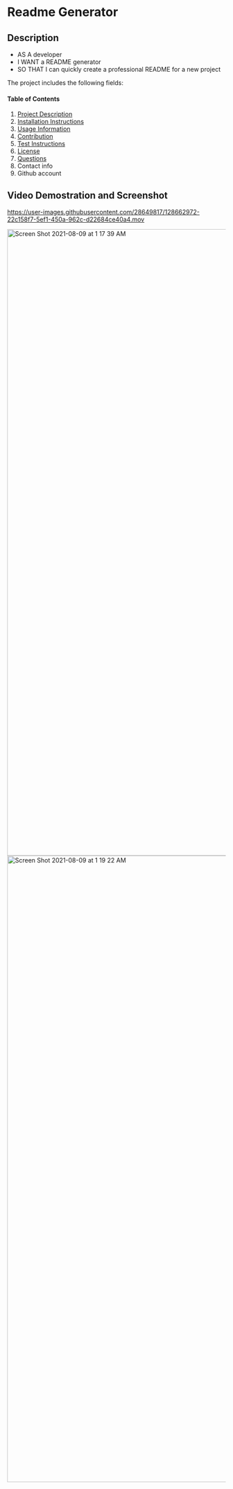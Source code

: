 
# Readme Generator

## Description
* AS A developer
* I WANT a README generator
* SO THAT I can quickly create a professional README for a new project
 
The project includes the following fields:
#### Table of Contents
1. [Project Description](#project-description)
2. [Installation Instructions](#installation)
3. [Usage Information](#usage)
4. [Contribution ](#contribution)
5. [Test Instructions](#testing)
6. [License](#license)
7. [Questions](#questions)
8. Contact info
9. Github account 

## Video Demostration and Screenshot


https://user-images.githubusercontent.com/28649817/128662972-22c158f7-5ef1-450a-962c-d22684ce40a4.mov

<img width="1440" alt="Screen Shot 2021-08-09 at 1 17 39 AM" src="https://user-images.githubusercontent.com/28649817/128663084-1b9ed56e-dbae-4627-81e4-9804d0e181f3.png">
<img width="1440" alt="Screen Shot 2021-08-09 at 1 19 22 AM" src="https://user-images.githubusercontent.com/28649817/128663159-73b3227f-efb9-469c-a4a7-3f22bc99dd58.png">
